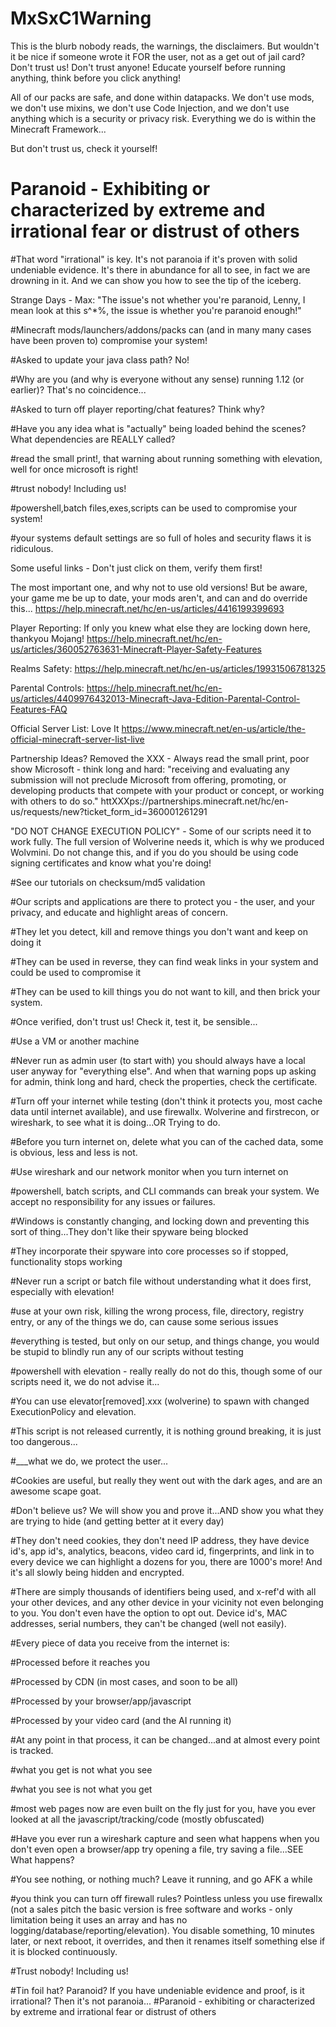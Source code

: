 # MxSxC1Warning
This is the blurb nobody reads, the warnings, the disclaimers. But wouldn't it be nice if someone wrote it FOR the user, not as a get out of jail card? Don't trust us! Don't trust anyone! Educate yourself before running anything, think before you click anything!

All of our packs are safe, and done within datapacks. We don't use mods, we don't use mixins, we don't use Code Injection, and we don't use anything which is a security or privacy risk. Everything we do is within the Minecraft Framework...

But don't trust us, check it yourself!

# Paranoid - Exhibiting or characterized by extreme and irrational fear or distrust of others

#That word "irrational" is key. It's not paranoia if it's proven with solid undeniable evidence. It's there in abundance for all to see, in fact we are drowning in it. And we can show you how to see the tip of the iceberg.

Strange Days - Max: "The issue's not whether you're paranoid, Lenny, I mean look at this s^*%, the issue is whether you're paranoid enough!"

#Minecraft mods/launchers/addons/packs can (and in many many cases have been proven to) compromise your system! 

#Asked to update your java class path? No!

#Why are you (and why is everyone without any sense) running 1.12 (or earlier)? That's no coincidence...

#Asked to turn off player reporting/chat features? Think why?

#Have you any idea what is "actually" being loaded behind the scenes? What dependencies are REALLY called?

#read the small print!, that warning about running something with elevation, well for once microsoft is right!

#trust nobody! Including us!

#powershell,batch files,exes,scripts can be used to compromise your system!

#your systems default settings are so full of holes and security flaws it is ridiculous.

Some useful links - Don't just click on them, verify them first!

The most important one, and why not to use old versions! But be aware, your game me be up to date, your mods aren't, and can and do override this...
https://help.minecraft.net/hc/en-us/articles/4416199399693

Player Reporting: If only you knew what else they are locking down here, thankyou Mojang!
https://help.minecraft.net/hc/en-us/articles/360052763631-Minecraft-Player-Safety-Features

Realms Safety:
https://help.minecraft.net/hc/en-us/articles/19931506781325

Parental Controls:
https://help.minecraft.net/hc/en-us/articles/4409976432013-Minecraft-Java-Edition-Parental-Control-Features-FAQ

Official Server List: Love It
https://www.minecraft.net/en-us/article/the-official-minecraft-server-list-live

Partnership Ideas? Removed the XXX - Always read the small print, poor show Microsoft - think long and hard: "receiving and evaluating any submission will not preclude Microsoft from offering, promoting, or developing products that compete with your product or concept, or working with others to do so."
httXXXps://partnerships.minecraft.net/hc/en-us/requests/new?ticket_form_id=360001261291

"DO NOT CHANGE EXECUTION POLICY" - Some of our scripts need it to work fully. The full version of Wolverine needs it, which is why we produced Wolvmini. Do not change this, and if you do you should be using code signing certificates and know what you're doing! 

#See our tutorials on checksum/md5 validation

#Our scripts and applications are there to protect you - the user, and your privacy, and educate and highlight areas of concern.

#They let you detect, kill and remove things you don't want and keep on doing it 

#They can be used in reverse, they can find weak links in your system and could be used to compromise it

#They can be used to kill things you do not want to kill, and then brick your system.

#Once verified, don't trust us! Check it, test it, be sensible...

#Use a VM or another machine

#Never run as admin user (to start with) you should always have a local user anyway for "everything else". And when that warning pops up asking for admin, think long and hard, check the properties, check the certificate.

#Turn off your internet while testing (don't think it protects you, most cache data until internet available), and use firewallx. Wolverine and firstrecon, or wireshark, to see what it is doing...OR Trying to do.

#Before you turn internet on, delete what you can of the cached data, some is obvious, less and less is not.

#Use wireshark and our network monitor when you turn internet on

#powershell, batch scripts, and CLI commands can break your system. We accept no responsibility for any issues or failures.

#Windows is constantly changing, and locking down and preventing this sort of thing...They don't like their spyware being blocked

#They incorporate their spyware into core processes so if stopped, functionality stops working

#Never run a script or batch file without understanding what it does first, especially with elevation!

#use at your own risk, killing the wrong process, file, directory, registry entry, or any of the things we do, can cause some serious issues

#everything is tested, but only on our setup, and things change, you would be stupid to blindly run any of our scripts without testing

#powershell with elevation - really really do not do this, though some of our scripts need it, we do not advise it...

#You can use elevator[removed].xxx (wolverine) to spawn with changed ExecutionPolicy and elevation.

#This script is not released currently, it is nothing ground breaking, it is just too dangerous...

#___what we do, we protect the user...

#Cookies are useful, but really they went out with the dark ages, and are an awesome scape goat.

#Don't believe us? We will show you and prove it...AND show you what they are trying to hide (and getting better at it every day)

#They don't need cookies, they don't need IP address, they have device id's, app id's, analytics, beacons, video card id, fingerprints, and link in to every device we can highlight a dozens for you, there are 1000's more! And it's all slowly being hidden and encrypted.

#There are simply thousands of identifiers being used, and x-ref'd with all your other devices, and any other device in your vicinity not even belonging to you. You don't even have the option to opt out. Device id's, MAC addresses, serial numbers, they can't be changed (well not easily).

#Every piece of data you receive from the internet is:

#Processed before it reaches you

#Processed by CDN (in most cases, and soon to be all)

#Processed by your browser/app/javascript

#Processed by your video card (and the AI running it)

#At any point in that process, it can be changed...and at almost every point is tracked.

#what you get is not what you see

#what you see is not what you get

#most web pages now are even built on the fly just for you, have you ever looked at all the javascript/tracking/code (mostly obfuscated)

#Have you ever run a wireshark capture and seen what happens when you don't even open a browser/app try opening a file, try saving a file...SEE What happens?

#You see nothing, or nothing much? Leave it running, and go AFK a while

#you think you can turn off firewall rules? Pointless unless you use firewallx (not a sales pitch the basic version is free software and works - only limitation being it uses an array and has no logging/database/reporting/elevation). You disable something, 10 minutes later, or next reboot, it overrides, and then it renames itself something else if it is blocked continuously.

#Trust nobody! Including us!

#Tin foil hat? Paranoid? If you have undeniable evidence and proof, is it irrational? Then it's not paranoia...
#Paranoid - exhibiting or characterized by extreme and irrational fear or distrust of others

